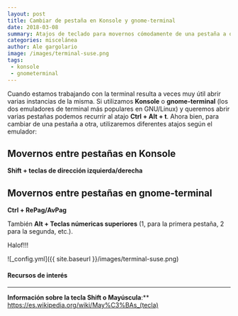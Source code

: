 ```yaml
---
layout: post
title: Cambiar de pestaña en Konsole y gnome-terminal
date: 2018-03-08
summary: Atajos de teclado para movernos cómodamente de una pestaña a otra
categories: miscelánea
author: Ale gargolario
image: /images/terminal-suse.png
tags:
 - konsole
 - gnometerminal
---
```


Cuando estamos trabajando con la terminal resulta a veces muy útil abrir varias instancias de la misma. Si utilizamos **Konsole** o **gnome-terminal** (los dos emuladores de terminal más populares en GNU/Linux) y queremos abrir varias pestañas podemos recurrir al atajo **Ctrl + Alt + t**. Ahora bien, para cambiar de una pestaña a otra, utilizaremos diferentes atajos según el emulador:

## Movernos entre pestañas en Konsole

**Shift + teclas de dirección izquierda/derecha**


## Movernos entre pestañas en gnome-terminal

**Ctrl + RePag/AvPag**

También **Alt + Teclas númericas superiores** (1, para la primera pestaña, 2 para la segunda, etc.).

Halof!!!


![_config.yml]({{ site.baseurl }}/images/terminal-suse.png)

#### Recursos de interés
*** 

**Información sobre la tecla Shift o Mayúscula**:** <https://es.wikipedia.org/wiki/May%C3%BAs_(tecla)>
